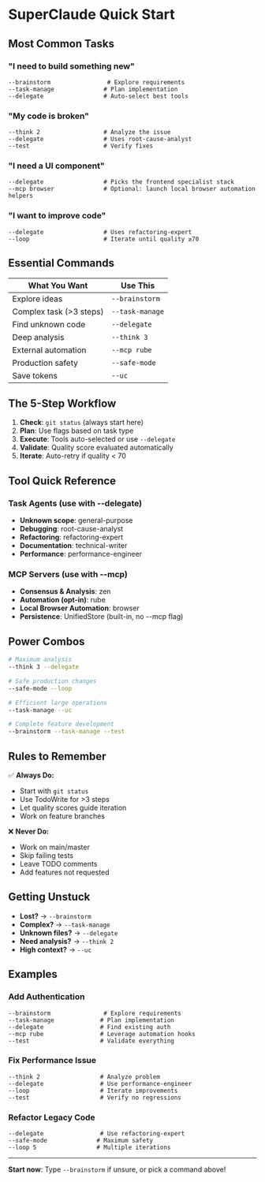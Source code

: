 # SuperClaude Quick Start

## Most Common Tasks

### "I need to build something new"
```
--brainstorm                # Explore requirements
--task-manage              # Plan implementation  
--delegate                 # Auto-select best tools
```

### "My code is broken"
```
--think 2                  # Analyze the issue
--delegate                 # Uses root-cause-analyst
--test                     # Verify fixes
```

### "I need a UI component"
```
--delegate                 # Picks the frontend specialist stack
--mcp browser              # Optional: launch local browser automation helpers
```

### "I want to improve code"
```
--delegate                 # Uses refactoring-expert
--loop                     # Iterate until quality ≥70
```

## Essential Commands

| What You Want | Use This |
|--------------|----------|
| Explore ideas | `--brainstorm` |
| Complex task (>3 steps) | `--task-manage` |
| Find unknown code | `--delegate` |
| Deep analysis | `--think 3` |
| External automation | `--mcp rube` |
| Production safety | `--safe-mode` |
| Save tokens | `--uc` |

## The 5-Step Workflow

1. **Check**: `git status` (always start here)
2. **Plan**: Use flags based on task type
3. **Execute**: Tools auto-selected or use `--delegate`
4. **Validate**: Quality score evaluated automatically
5. **Iterate**: Auto-retry if quality < 70

## Tool Quick Reference

### Task Agents (use with --delegate)
- **Unknown scope**: general-purpose
- **Debugging**: root-cause-analyst  
- **Refactoring**: refactoring-expert
- **Documentation**: technical-writer
- **Performance**: performance-engineer

### MCP Servers (use with --mcp)
- **Consensus & Analysis**: zen
- **Automation (opt-in)**: rube
- **Local Browser Automation**: browser
- **Persistence**: UnifiedStore (built-in, no --mcp flag)

## Power Combos

```bash
# Maximum analysis
--think 3 --delegate

# Safe production changes
--safe-mode --loop

# Efficient large operations
--task-manage --uc

# Complete feature development
--brainstorm --task-manage --test
```

## Rules to Remember

✅ **Always Do:**
- Start with `git status`
- Use TodoWrite for >3 steps
- Let quality scores guide iteration
- Work on feature branches

❌ **Never Do:**
- Work on main/master
- Skip failing tests
- Leave TODO comments
- Add features not requested

## Getting Unstuck

- **Lost?** → `--brainstorm`
- **Complex?** → `--task-manage`
- **Unknown files?** → `--delegate`
- **Need analysis?** → `--think 2`
- **High context?** → `--uc`

## Examples

### Add Authentication
```
--brainstorm               # Explore requirements
--task-manage             # Plan implementation
--delegate                # Find existing auth
--mcp rube                # Leverage automation hooks
--test                    # Validate everything
```

### Fix Performance Issue
```
--think 2                 # Analyze problem
--delegate                # Use performance-engineer
--loop                    # Iterate improvements
--test                    # Verify no regressions
```

### Refactor Legacy Code
```
--delegate                # Use refactoring-expert
--safe-mode              # Maximum safety
--loop 5                 # Multiple iterations
```

---
**Start now**: Type `--brainstorm` if unsure, or pick a command above!
